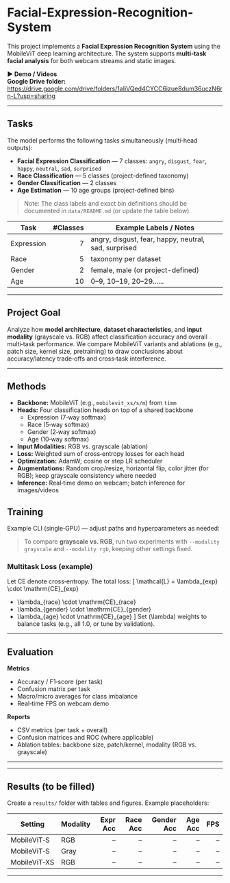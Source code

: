 # Facial-Expression-Recognition-System

This project implements a **Facial Expression Recognition System** using the MobileViT deep learning architecture. The system supports **multi‑task facial analysis** for both webcam streams and static images.

**▶ Demo / Videos**  
**Google Drive folder:** https://drive.google.com/drive/folders/1aIiVQed4CYCC6izue8dum36uczN6rn-L?usp=sharing

---

## Tasks
The model performs the following tasks simultaneously (multi‑head outputs):

- **Facial Expression Classification** — 7 classes: `angry`, `disgust`, `fear`, `happy`, `neutral`, `sad`, `surprised`  
- **Race Classification** — 5 classes (project-defined taxonomy)  
- **Gender Classification** — 2 classes  
- **Age Estimation** — 10 age groups (project-defined bins)

> Note: The class labels and exact bin definitions should be documented in `data/README.md` (or update the table below).

| Task | #Classes | Example Labels / Notes |
|---|---:|---|
| Expression | 7 | angry, disgust, fear, happy, neutral, sad, surprised |
| Race | 5 | taxonomy per dataset |
| Gender | 2 | female, male (or project-defined) |
| Age | 10 | 0–9, 10–19, 20–29......|

---

## Project Goal
Analyze how **model architecture**, **dataset characteristics**, and **input modality** (grayscale vs. RGB) affect classification accuracy and overall multi‑task performance. We compare MobileViT variants and ablations (e.g., patch size, kernel size, pretraining) to draw conclusions about accuracy/latency trade‑offs and cross‑task interference.

---

## Methods
- **Backbone:** MobileViT (e.g., `mobilevit_xs/s/m`) from `timm`
- **Heads:** Four classification heads on top of a shared backbone
  - Expression (7‑way softmax)
  - Race (5‑way softmax)
  - Gender (2‑way softmax)
  - Age (10‑way softmax)
- **Input Modalities:** RGB vs. grayscale (ablation)
- **Loss:** Weighted sum of cross‑entropy losses for each head
- **Optimization:** AdamW; cosine or step LR scheduler
- **Augmentations:** Random crop/resize, horizontal flip, color jitter (for RGB); keep grayscale consistency where needed
- **Inference:** Real‑time demo on webcam; batch inference for images/videos

## Training
Example CLI (single‑GPU) — adjust paths and hyperparameters as needed:

> To compare **grayscale vs. RGB**, run two experiments with `--modality grayscale` and `--modality rgb`, keeping other settings fixed.

### Multitask Loss (example)
Let CE denote cross‑entropy. The total loss:
\[
\mathcal{L} = \lambda_{exp} \cdot \mathrm{CE}_{exp}
+ \lambda_{race} \cdot \mathrm{CE}_{race}
+ \lambda_{gender} \cdot \mathrm{CE}_{gender}
+ \lambda_{age} \cdot \mathrm{CE}_{age}
\]
Set \(\lambda\) weights to balance tasks (e.g., all 1.0, or tune by validation).

---

## Evaluation

**Metrics**
- Accuracy / F1‑score (per task)
- Confusion matrix per task
- Macro/micro averages for class imbalance
- Real‑time FPS on webcam demo

**Reports**
- CSV metrics (per task + overall)
- Confusion matrices and ROC (where applicable)
- Ablation tables: backbone size, patch/kernel, modality (RGB vs. grayscale)

---

---

## Results (to be filled)
Create a `results/` folder with tables and figures. Example placeholders:

| Setting | Modality | Expr Acc | Race Acc | Gender Acc | Age Acc | FPS |
|---|---|---:|---:|---:|---:|---:|
| MobileViT‑S | RGB |  –  | –  | –  | –  | –  |
| MobileViT‑S | Gray |  –  | –  | –  | –  | –  |
| MobileViT‑XS | RGB |  –  | –  | –  | –  | –  |

---

